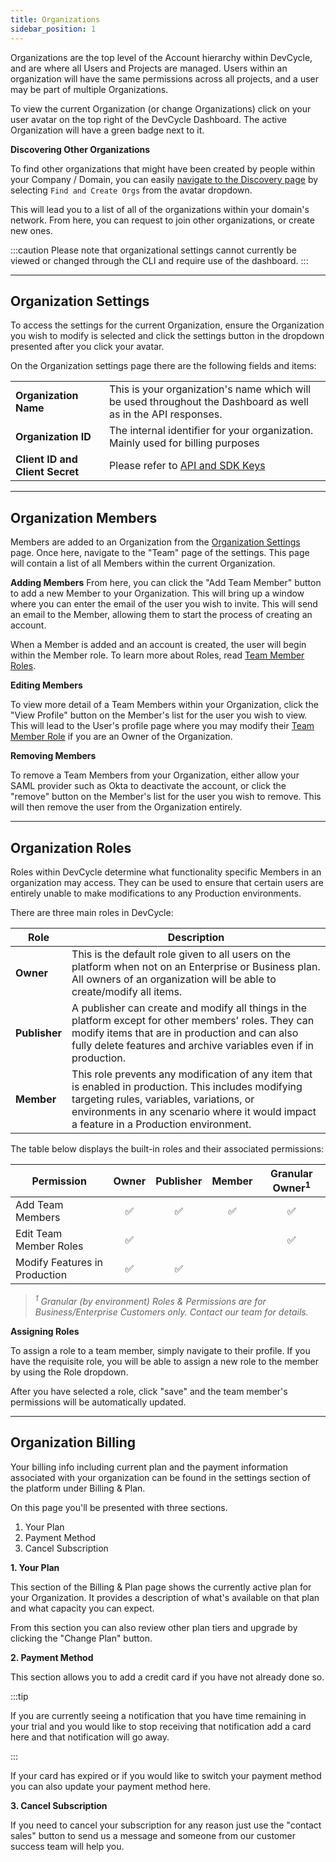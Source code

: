 ```yaml
---
title: Organizations
sidebar_position: 1
---
```


Organizations are the top level of the Account hierarchy within DevCycle, and are where all Users and Projects are managed. Users within an organization will have the same permissions across all projects, and a user may be part of multiple Organizations.

To view the current Organization (or change Organizations) click on your user avatar on the top right of the DevCycle Dashboard. The active Organization will have a green badge next to it.

**Discovering Other Organizations**

To find other organizations that might have been created by people within your Company / Domain, you can easily [navigate to the Discovery page](https://app.devcycle.com/organizationDiscovery) by selecting `Find and Create Orgs` from the avatar dropdown.

This will lead you to a list of all of the organizations within your domain's network. From here, you can request to join other organizations, or create new ones.

:::caution
Please note that organizational settings cannot currently be viewed or changed through the CLI and require use of the dashboard.
:::

---

## Organization Settings

To access the settings for the current Organization, ensure the Organization you wish to modify is selected and click the settings button in the dropdown presented after you click your avatar.

On the Organization settings page there are the following fields and items:

|                                 |                                                                                                               |
| ------------------------------- | ------------------------------------------------------------------------------------------------------------- |
| **Organization Name**           | This is your organization's name which will be used throughout the Dashboard as well as in the API responses. |
| **Organization ID**             | The internal identifier for your organization. Mainly used for billing purposes                               |
| **Client ID and Client Secret** | Please refer to [API and SDK Keys](/essentials/keys)                                                          |

---

## Organization Members

Members are added to an Organization from the [Organization Settings](#organization-settings) page. Once here, navigate to the "Team" page of the settings. This page will contain a list of all Members within the current Organization.

**Adding Members**
From here, you can click the "Add Team Member" button to add a new Member to your Organization. This will bring up a window where you can enter the email of the user you wish to invite. This will send an email to the Member, allowing them to start the process of creating an account.

When a Member is added and an account is created, the user will begin within the Member role. To learn more about Roles, read [Team Member Roles](#organization-roles).

**Editing Members**

To view more detail of a Team Members within your Organization, click the "View Profile" button on the Member's list for the user you wish to view. This will lead to the User's profile page where you may modify their [Team Member Role](#roles) if you are an Owner of the Organization.

**Removing Members**

To remove a Team Members from your Organization, either allow your SAML provider such as Okta to deactivate the account, or click the "remove" button on the Member's list for the user you wish to remove. This will then remove the user from the Organization entirely.

---

## Organization Roles

Roles within DevCycle determine what functionality specific Members in an organization may access. They can be used to ensure that certain users are entirely unable to make modifications to any Production environments.

There are three main roles in DevCycle:

| Role          | Description                                                                                                                                                                                                                                 |
| ------------- | ------------------------------------------------------------------------------------------------------------------------------------------------------------------------------------------------------------------------------------------- |
| **Owner**     | This is the default role given to all users on the platform when not on an Enterprise or Business plan. All owners of an organization will be able to create/modify all items.                                                              |
| **Publisher** | A publisher can create and modify all things in the platform except for other members' roles. They can modify items that are in production and can also fully delete features and archive variables even if in production.                  |
| **Member**    | This role prevents any modification of any item that is enabled in production. This includes modifying targeting rules, variables, variations, or environments in any scenario where it would impact a feature in a Production environment. |

The table below displays the built-in roles and their associated permissions:

| Permission                    | Owner | Publisher | Member | Granular Owner<sup>1</sup> |
| ----------------------------- | :---: | :-------: | :----: | :------------------------: |
| Add Team Members              |  ✅   |    ✅     |   ✅   |             ✅             |
| Edit Team Member Roles        |  ✅   |           |        |             ✅             |
| Modify Features in Production |  ✅   |    ✅     |        |                            |

> _<sup>1</sup> Granular (by environment) Roles & Permissions are for Business/Enterprise Customers only. Contact our team for details._



**Assigning Roles**

To assign a role to a team member, simply navigate to their profile. If you have the requisite role, you will be able to assign a new role to the member by using the Role dropdown.

After you have selected a role, click "save" and the team member's permissions will be automatically updated.

---

## Organization Billing

Your billing info including current plan and the payment information associated with your organization can be found in the settings section of the platform under Billing & Plan.

On this page you'll be presented with three sections.

1. Your Plan
2. Payment Method
3. Cancel Subscription

**1. Your Plan**

This section of the Billing & Plan page shows the currently active plan for your Organization. It provides a description of what's available on that plan and what capacity you can expect.

From this section you can also review other plan tiers and upgrade by clicking the "Change Plan" button.

**2. Payment Method**

This section allows you to add a credit card if you have not already done so.

:::tip

If you are currently seeing a notification that you have time remaining in your trial and you would like to stop receiving that notification add a card here and that notification will go away.

:::

If your card has expired or if you would like to switch your payment method you can also update your payment method here.

**3. Cancel Subscription**

If you need to cancel your subscription for any reason just use the "contact sales" button to send us a message and someone from our customer success team will help you.
